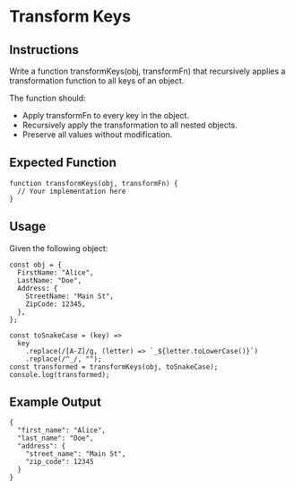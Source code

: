 # Transform Keys

## Instructions
Write a function transformKeys(obj, transformFn) that recursively applies a transformation function to all keys of an object.

The function should:

- Apply transformFn to every key in the object.
- Recursively apply the transformation to all nested objects.
- Preserve all values without modification.

## Expected Function
```
function transformKeys(obj, transformFn) {
  // Your implementation here
}
```

## Usage
Given the following object:

```
const obj = {
  FirstName: "Alice",
  LastName: "Doe",
  Address: {
    StreetName: "Main St",
    ZipCode: 12345,
  },
};

const toSnakeCase = (key) =>
  key
    .replace(/[A-Z]/g, (letter) => `_${letter.toLowerCase()}`)
    .replace(/^_/, "");
const transformed = transformKeys(obj, toSnakeCase);
console.log(transformed);
```

## Example Output
```
{
  "first_name": "Alice",
  "last_name": "Doe",
  "address": {
    "street_name": "Main St",
    "zip_code": 12345
  }
}
```
